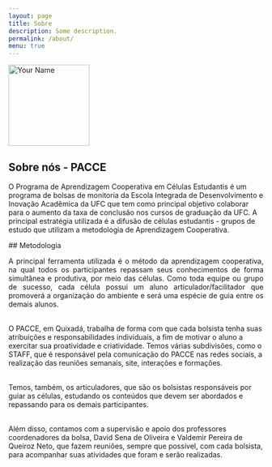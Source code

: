 ```yaml
---
layout: page
title: Sobre
description: Some description.
permalink: /about/
menu: true
---
```


<img itemprop="image" class="img-rounded" src="http://pacceqx.github.io\assets\img\icons\read.svg" alt="Your Name" style="width: 160px;">

## Sobre nós - PACCE

<p style = "text-align: justify">

O Programa de Aprendizagem Cooperativa em Células Estudantis é um programa de bolsas de monitoria da Escola Integrada de Desenvolvimento e Inovação Acadêmica da UFC que tem como principal objetivo colaborar para o aumento da taxa de conclusão nos cursos de graduação da UFC. A principal estratégia utilizada é a difusão de células estudantis - grupos de estudo que utilizam a metodologia de Aprendizagem Cooperativa.
</p>
## Metodologia

<p style = "text-align: justify">
A principal ferramenta utilizada é o método da aprendizagem cooperativa, na qual todos os participantes repassam seus conhecimentos de forma simultânea e produtiva, por meio das células. Como toda equipe ou grupo de sucesso, cada célula possui um aluno articulador/facilitador que promoverá a organização do ambiente e será uma espécie de guia entre os demais alunos.<br><br>

O PACCE, em Quixadá, trabalha de forma com que cada bolsista tenha suas atribuições e responsabilidades individuais, a fim de motivar o aluno a exercitar sua proatividade e criatividade. Temos várias subdivisões, como o STAFF, que é responsável pela comunicação do PACCE nas redes sociais, a realização das reuniões semanais, site, interações e formações.<br><br>

Temos, também, os articuladores, que são os bolsistas responsáveis por guiar as células, estudando os conteúdos que devem ser abordados e repassando para os demais participantes.<br><br>

Além disso, contamos com a supervisão e apoio dos professores coordenadores da bolsa, David Sena de Oliveira e Valdemir Pereira de Queiroz Neto, que fazem reuniões, sempre que possível, com cada bolsista, para acompanhar suas atividades que foram e serão realizadas.<br><br>
</p>